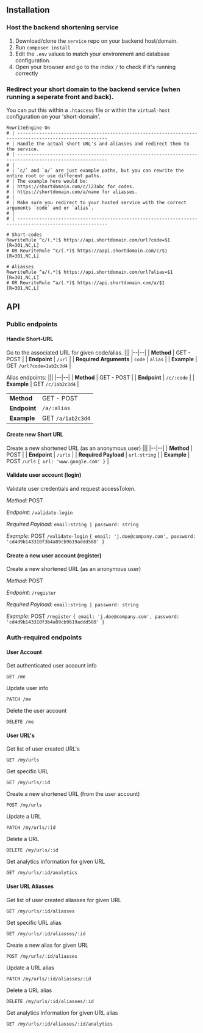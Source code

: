 ## Installation
### Host the backend shortening service
1. Download/clone the `service` repo on your backend host/domain.
2. Run `composer install`
3. Edit the `.env` values to match your environment and database configuration.
4. Open your browser and go to the index `/` to check if it's running correctly

### Redirect your short domain to the backend service (when running a seperate front and back).
You can put this within a `.htaccess` file or within the `virtual-host` configuration on your 'short-domain'.

```
RewriteEngine On
# | -------------------------------------------------------------------------------------------------------
# | Handle the actual short URL's and aliasses and redirect them to the service.
# | -------------------------------------------------------------------------------------------------------
# |
# | `c/` and `a/` are just example paths, but you can rewrite the entire root or use different paths.
# | The example here would be:
# | https://shortdomain.com/c/123abc for codes.
# | https://shortdomain.com/a/name for aliasses.
# |
# | Make sure you redirect to your hosted service with the correct arguments `code` and or `alias`.
# |
# | -------------------------------------------------------------------------------------------------------

# Short-codes
RewriteRule ^c/(.*)$ https://api.shortdomain.com/url?code=$1 [R=301,NC,L]
# OR RewriteRule ^c/(.*)$ https://aapi.shortdomain.com/c/$1 [R=301,NC,L]

# Aliasses
RewriteRule ^a/(.*)$ https://api.shortdomain.com/url?alias=$1 [R=301,NC,L]
# OR RewriteRule ^a/(.*)$ https://api.shortdomain.com/a/$1 [R=301,NC,L]

```

## API
### Public endpoints
#### Handle Short-URL
Go to the associated URL for given code/alias.
|||
|--|--|
| **Method** | GET - POST |
| **Endpoint** | `/url` |
| **Required Arguments** | `code` | `alias` |
| **Example** | GET `/url?code=1ab2c3d4` |

Alias endpoints:
|||
|--|--|
| **Method** | GET - POST |
| **Endpoint** | `/c/:code` |
| **Example** | GET `/c/1ab2c3d4` |

|||
|--|--|
| **Method** | GET - POST |
| **Endpoint** | `/a/:alias` |
| **Example** | GET `/a/1ab2c3d4` |

#### Create new Short URL
Create a new shortened URL (as an anonymous user)
  |||
|--|--|
| **Method** | POST |
| **Endpoint** | `/urls` |
| **Required Payload** | `url:string` |
| **Example** | POST `/urls` `{ url: 'www.google.com' }` |

#### Validate user account (login)

  

Validate user credentials and request accessToken.

  

*Method:* POST

*Endpoint:* `/validate-login`

*Required Payload:* `email:string | password: string`

*Example:* POST `/validate-login` `{ email: 'j.doe@company.com', password: 'cd4d9b143310f3b4a89cb9619addd588' }`

  

#### Create a new user account (register)

  

Create a new shortened URL (as an anonymous user)

  

*Method:* POST

*Endpoint:* `/register`

*Required Payload:* `email:string | password: string`

*Example:* POST `/register` `{ email: 'j.doe@company.com', password: 'cd4d9b143310f3b4a89cb9619addd588' }`

  

### Auth-required endpoints

  

#### User Account

  

Get authenticated user account info

`GET /me`

  

Update user info

`PATCH /me`

  

Delete the user account

`DELETE /me`

  

#### User URL's

  

Get list of user created URL's

`GET /my/urls`

  

Get specific URL

`GET /my/urls/:id`

  

Create a new shortened URL (from the user account)

`POST /my/urls`

  

Update a URL

`PATCH /my/urls/:id`

  

Delete a URL

`DELETE /my/urls/:id`

  

Get analytics information for given URL

`GET /my/urls/:id/analytics`

  

#### User URL Aliasses

  

Get list of user created aliasses for given URL

`GET /my/urls/:id/aliasses`

  

Get specific URL alias

`GET /my/urls/:id/aliasses/:id`

  

Create a new alias for given URL

`POST /my/urls/:id/aliasses`

  

Update a URL alias

`PATCH /my/urls/:id/aliasses/:id`

  

Delete a URL alias

`DELETE /my/urls/:id/aliasses/:id`

  

Get analytics information for given URL alias

`GET /my/urls/:id/aliasses/:id/analytics`